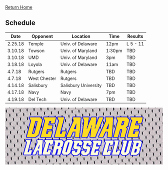 [Return Home](http://delawarelacrosse.club/index)

## Schedule

Date | Opponent | Location | Time | Results
-----|----------|----------|------|---------
2.25.18 | Temple | Univ. of Delaware | 12pm | L 5 - 11
3.10.18 | Towson | Univ. of Maryland | 1:30pm | TBD
3.10.18 | UMD | Univ. of Maryland | 3pm | TBD
3.18.18 | Loyola | Univ. of Delaware | 11am | TBD
4.7.18 | Rutgers | Rutgers | TBD | TBD
4.7.18 | West Chester | Rutgers | TBD | TBD
4.14.18 | Salisbury | Salisbury University | TBD | TBD
4.17.18 | Navy | Navy | 7pm | TBD
4.19.18 | Del Tech | Univ. of Delaware | TBD | TBD

![Banner](/meshbanner.jpg)
